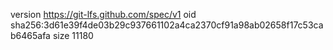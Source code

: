 version https://git-lfs.github.com/spec/v1
oid sha256:3d61e39f4de03b29c937661102a4ca2370cf91a98ab02658f17c53cab6465afa
size 11180
